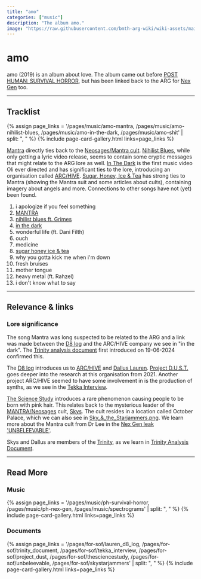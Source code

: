 ```yaml
---
title: "amo"
categories: ["music"]
description: "The album amo."
image: "https://raw.githubusercontent.com/bmth-arg-wiki/wiki-assets/main/music/amo/album_cover_300.png"
---
```

# amo

amo (2019) is an album about love. The album came out before [POST HUMAN: SURVIVAL HORROR](ph-survival-horror), 
but has been linked back to the ARG for [Nex Gen](ph-nex-gen) too.

***

## Tracklist

{% assign page_links = '/pages/music/amo-mantra, /pages/music/amo-nihilist-blues, /pages/music/amo-in-the-dark, /pages/music/amo-shit' | split: ", " %}
{% include page-card-gallery.html links=page_links %}

[Mantra](amo-mantra) directly ties back to the [Neosages/Mantra cult](../lore/mantra). [Nihilist Blues](amo-nihilist-blues),
while only getting a lyric video release, seems to contain some cryptic messages that might relate to the ARG lore as
well. [In The Dark](amo-in-the-dark) is the first music video Oli ever directed and has significant ties to the lore,
introducing an organisation called [ARC/HIVE](../lore/archive). [Sugar, Honey, Ice & Tea](amo-shit) has strong ties to
Mantra (showing the Mantra suit and some articles about cults), containing imagery about angels and more. 
Connections to other songs have not (yet) been found.

01. i apologize if you feel something
02. [MANTRA](amo-mantra)
03. [nihilist blues ft. Grimes](amo-nihilist-blues)
04. [in the dark](amo-in-the-dark)
05. wonderful life (ft. Dani Filth)
06. ouch
07. medicine
08. [sugar honey ice & tea](amo-shit)
09. why you gotta kick me when i'm down
10. fresh bruises
11. mother tongue
12. heavy metal (ft. Rahzel)
13. i don't know what to say

***

## Relevance & links

### Lore significance

The song Mantra was long suspected to be related to the
ARG and a link was made between the [D8 log](../for-sof/lauren_d8_log) and the ARC/HIVE company
we see in "in the dark". The [Trinity analysis document](../for-sof/trinity_document) first
introduced on 19-06-2024 confirmed this.

The [D8 log](../for-sof/lauren_d8_log) introduces us to [ARC/HIVE](../lore/archive) and [Dallus Lauren](../characters/dallus-lauren).
[Project D.U.S.T.](../for-sof/project_dust) goes deeper into the research at this organisation from 2021. Another
project ARC/HIVE seemed to have some involvement in is the production of synths, as we see in the
[Tekka Interview](../for-sof/tekka_interview).

[The Science Study](../for-sof/thesciencestudy) introduces a rare phenomenon causing people to be born with pink hair.
This relates back to the mysterious leader of the [MANTRA/Neosages](../lore/mantra) cult, [Skys](../characters/skys).
The cult resides in a location called October Palace, which we can also see in [Sky_&_the_Starjammers.png](../for-sof/skystarjammers).
We learn more about the Mantra cult from Dr Lee in the [Nex Gen leak 'UNBELEEVABLE'](../for-sof/unbeleevable).

Skys and Dallus are members of the [Trinity](../characters/characters#trinity), as we learn in
[Trinity Analysis Document](../for-sof/trinity_document).

***

## Read More

### Music

{% assign page_links = '/pages/music/ph-survival-horror, /pages/music/ph-nex-gen, /pages/music/spectrograms' | split: ", " %}
{% include page-card-gallery.html links=page_links %}

### Documents

{% assign page_links = '/pages/for-sof/lauren_d8_log, /pages/for-sof/trinity_document, /pages/for-sof/tekka_interview, /pages/for-sof/project_dust, /pages/for-sof/thesciencestudy, /pages/for-sof/unbeleevable, /pages/for-sof/skystarjammers' | split: ", " %}
{% include page-card-gallery.html links=page_links %}
